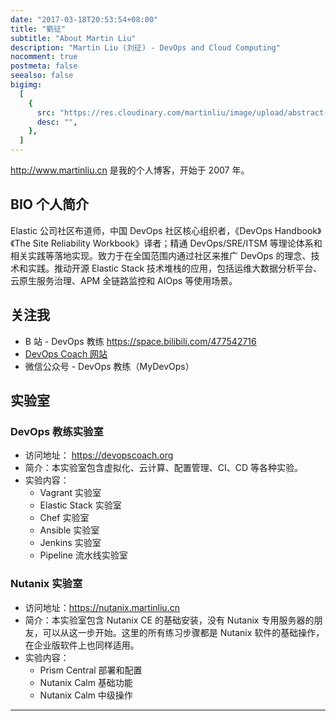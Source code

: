```yaml
---
date: "2017-03-18T20:53:54+08:00"
title: "劉征"
subtitle: "About Martin Liu"
description: "Martin Liu (刘征) - DevOps and Cloud Computing"
nocomment: true
postmeta: false
seealso: false
bigimg:
  [
    {
      src: "https://res.cloudinary.com/martinliu/image/upload/abstract-2.jpg",
      desc: "",
    },
  ]
---
```


http://www.martinliu.cn 是我的个人博客，开始于 2007 年。

## BIO 个人简介

Elastic 公司社区布道师，中国 DevOps 社区核心组织者，《DevOps Handbook》《The Site Reliability Workbook》译者；精通 DevOps/SRE/ITSM 等理论体系和相关实践等落地实现。致力于在全国范围内通过社区来推广 DevOps 的理念、技术和实践。推动开源 Elastic Stack 技术堆栈的应用，包括运维大数据分析平台、云原生服务治理、APM 全链路监控和 AIOps 等使用场景。

## 关注我

- B 站 - DevOps 教练 https://space.bilibili.com/477542716
- [DevOps Coach 网站](https://devopscoach.org)
- 微信公众号 - DevOps 教练（MyDevOps）

## 实验室

### DevOps 教练实验室

- 访问地址： https://devopscoach.org
- 简介：本实验室包含虚拟化、云计算、配置管理、CI、CD 等各种实验。
- 实验内容：
  - Vagrant 实验室
  - Elastic Stack 实验室
  - Chef 实验室
  - Ansible 实验室
  - Jenkins 实验室
  - Pipeline 流水线实验室

### Nutanix 实验室

- 访问地址：https://nutanix.martinliu.cn
- 简介：本实验室包含 Nutanix CE 的基础安装，没有 Nutanix 专用服务器的朋友，可以从这一步开始。这里的所有练习步骤都是 Nutanix 软件的基础操作，在企业版软件上也同样适用。
- 实验内容：
  - Prism Central 部署和配置
  - Nutanix Calm 基础功能
  - Nutanix Calm 中级操作

---
